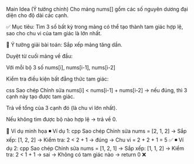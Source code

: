  Main Idea (Ý tưởng chính)
Cho mảng nums[] gồm các số nguyên dương đại diện cho độ dài các cạnh.

✅ Mục tiêu:
Tìm 3 số bất kỳ trong mảng có thể tạo thành tam giác hợp lệ, sao cho chu vi của tam giác là lớn nhất.

🧠 Ý tưởng giải bài toán:
Sắp xếp mảng tăng dần.

Duyệt từ cuối mảng về đầu:

Với mỗi bộ 3 số nums[i], nums[i-1], nums[i-2]

Kiểm tra điều kiện bất đẳng thức tam giác:

css
Sao chép
Chỉnh sửa
nums[i] < nums[i-1] + nums[i-2]
→ nếu đúng, thì 3 cạnh này tạo được tam giác.

Trả về tổng của 3 cạnh đó (là chu vi lớn nhất).

Nếu không tìm được bộ nào hợp lệ → trả về 0.

🧾 Ví dụ minh họa
◾ Ví dụ 1:
cpp
Sao chép
Chỉnh sửa
nums = [2, 1, 2]
→ Sắp xếp: [1, 2, 2]
→ Kiểm tra: 2 < 2 + 1 → đúng
→ Chu vi = 2 + 2 + 1 = 5 ✅
◾ Ví dụ 2:
cpp
Sao chép
Chỉnh sửa
nums = [1, 2, 1]
→ Sắp xếp: [1, 1, 2]
→ Kiểm tra: 2 < 1 + 1 → sai
→ Không có tam giác nào → return 0 ❌


